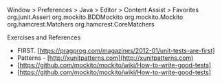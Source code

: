  Window > Preferences > Java > Editor > Content Assist > Favorites
org.junit.Assert
org.mockito.BDDMockito
org.mockito.Mockito
org.hamcrest.Matchers
org.hamcrest.CoreMatchers

 
  Exercises and References
- FIRST. [https://pragprog.com/magazines/2012-01/unit-tests-are-first] 
- Patterns - [http://xunitpatterns.com](http://xunitpatterns.com)
- [https://github.com/mockito/mockito/wiki/How-to-write-good-tests] 
- [https://github.com/mockito/mockito/wiki/How-to-write-good-tests] 
